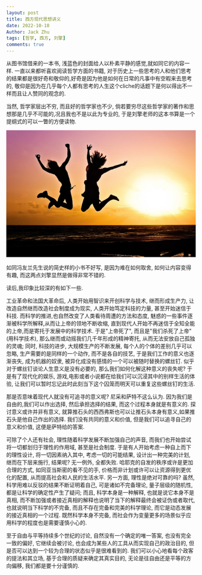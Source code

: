 ```yaml
---
layout: post
title: 西方现代思想讲义
date: 2022-10-10
Author: Jack Zhu
tags: [哲学, 西方, 刘擎]
comments: true
---
```


从图书馆借来的一本书, 浅蓝色的封面给人以朴素平静的感觉,就如同它的内容一样.
一直以来都听喜欢阅读哲学方面的书籍,
对于历史上一些思考的人和他们思考的结果都是很好奇和敬仰的,好奇是因为他是如何在日常的凡事中有空暇来去思考的,
敬仰是因为在几乎每个人都有思考的人生这个cliche的话题下是何以得出不一样而且让人赞同的观念的.

当然, 哲学家层出不穷, 而且好的哲学家也不少,
倘若要穷尽这些哲学家的著作和思想那是几乎不可能的,况且我也不是以此为专业的,
于是刘擎老师的这本书算是一个提纲式的可以一瞥的方便读物.

![freedom](../assets/images/freedom.png)

如同冯友兰先生说的简史样的小书不好写, 是因为难在如何取舍, 如何让内容变得有趣,
而这两点刘擎显然是做得非常不错的.

读后,我印象比较深的有如下一些.

工业革命和法国大革命后, 人类开始用智识来开创科学与技术, 继而形成生产力,
让改造自然继而改造社会制度成为现实, 人类开始笃定科技的力量, 甚至开始迷信于科技.
而科学的推进,也自然改变了人类看待周遭的方法和态度,
魅惑的一些事件逐渐被科学所解释,从而让上帝的领地不断收缩,
直到现代人开始不再迷信于全知全能的上帝,而是寄托于发展中的科学技术.
于是"上帝死了", 而且是"我们杀死了上帝"(用科学技术),
那么继而或动摇我们几千年形成的精神寄托, 从而无法安放自己孤独的灵魂; 同时,
科技的进步, 大规模生产的不断发展, 每个人的个体的差别几乎可以忽略,
生产需要的是同样的一个动作, 而不是各自的技艺, 于是我们工作的意义也逐渐丧失,
成为机器的奴隶, 被异化成没有感情的一个可以被随时替换的螺丝钉.
似乎对于螺丝钉谈论人生意义是没有必要的, 那么我们如何化解这种意义的丧失呢?
于是有了现代化的娱乐, 游戏,电影或者小说都在给我们可以沉浸其中的别样生活的体验,
让我们可以暂时忘记此时此刻当下这个囚笼而明天可以重复这些螺丝钉的生活.

那是否意味着现代人就没有可追寻的意义呢? 尼采和萨特不这么认为.
因为我们是自由的,我们可以作出选择, 然后承担选择的结果,
而这个过程本身就是有意义的. 探讨意义或许并非有意义,
就算推石头的西西弗斯也可以让推石头本身有意义,如果推石头是他自己作出的选择.
我们没有共同的意义和价值, 但是我们可以追寻自己的意义和价值, 这便是萨特给的答案.

可除了个人还有社会, 理性随着科学发展不断加强自己的声音,
而我们也开始尝试将一切都划归于理性的作用域, 甚至是社会制度.
于是有人开始考虑一种自上而下的理性设计, 将一切因素纳入其中, 考虑一切的可能结果,
设计出一种完美的计划, 继而在下层来施行, 结果呢? 无一例外, 全都失败.
哈耶克的自发的秩序或许是更加合理的方式, 如同亚当斯密的看不见的手,
价格而非计划或许可以让资源得到更优化的配置, 从而提高社会和人民的生活水平.
另一方面, 理性是绝对可靠的吗? 虽然, 科学用难以反驳的结果不断证明着自己,
可是诸如不完备理论, 量子层级的随机性, 都是让科学的确定性产生了疑问; 而且,
科学本身是一种解释, 也就是说它本身不是真相,
而不断加强或者接近真相的解释也说明了当下的解释最终会被证伪或者取代,
也就说明当下科学的不完备, 而且不存在完备和完美的科学理论,
而它是动态发展的接近真相的一个过程. 既然科学本身不完备,
而社会作为变量更多的场景似乎应用科学的程度也是需要谨慎小心的.

至于自由与平等持续多个世纪的讨论, 自然没有一个确定的唯一答案,
也没有完全一致的偏好, 它继续会被讨论,
也会成为某些人的工具从而实现自己的政治目的,
但是否可以达到一个较为合理的状态似乎是很难看到的.
我们可以小心地看每个政客的提法和其立场, 基于合理的质疑来确定其真实目的,
无论是往自由还是平等的方向偏移, 我们都是要十分谨慎的.
